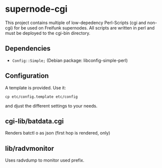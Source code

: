 supernode-cgi
=============

This project contains multiple  of low-depedency Perl-Scripts (cgi and non-cgi) for be used on Freifunk supernodes.
All scripts are written in perl and must be deployed to the cgi-bin directory.

Dependencies
--------------
* <code>Config::Simple;</code> (Debian package: libconfig-simple-perl)

Configuration
----------------
A template is provided. Use it:


<code>cp etc/config.template etc/config</code>

and djust the different settings to your needs.


cgi-lib/batdata.cgi
-------------
Renders batctl o as json (first hop is rendered, only)


lib/radvmonitor
---------------
Uses radvdump to monitor used prefix.

